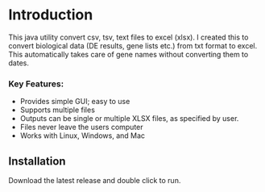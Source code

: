 # Introduction
This java utility convert csv, tsv, text files to excel (xlsx). I created this to convert biological data (DE results, gene lists etc.) from txt format to excel.
This automatically takes care of gene names without converting them to dates.

### Key Features:

* Provides simple GUI; easy to use
* Supports multiple files
* Outputs can be single or multiple XLSX files, as specified by user.
* Files never leave the users computer
* Works with Linux, Windows, and Mac

## Installation
Download the latest release and double click to run.
